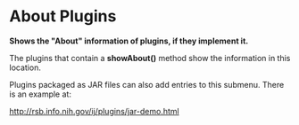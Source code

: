 # About Plugins

**Shows the \"About\" information of plugins, if they implement it.**

The plugins that contain a **showAbout()** method show the information
in this location.

Plugins packaged as JAR files can also add entries to this submenu.
There is an example at:

<http://rsb.info.nih.gov/ij/plugins/jar-demo.html>
